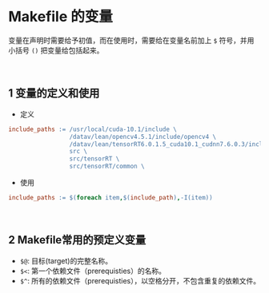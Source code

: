 

&emsp;
# Makefile 的变量
变量在声明时需要给予初值，而在使用时，需要给在变量名前加上 `$` 符号，并用小括号 `()` 把变量给包括起来。

&emsp;
## 1 变量的定义和使用
- 定义
```makefile
include_paths := /usr/local/cuda-10.1/include \
                 /datav/lean/opencv4.5.1/include/opencv4 \
                 /datav/lean/tensorRT6.0.1.5_cuda10.1_cudnn7.6.0.3/include/ \
                 src \
                 src/tensorRT \
                 src/tensorRT/common \
```
- 使用
```makefile
include_paths := $(foreach item,$(include_path),-I(item))
```

&emsp;
## 2 Makefile常用的预定义变量
- `$@`: 目标(target)的完整名称。
- `$<`: 第一个依赖文件（prerequisties）的名称。
- `$^`: 所有的依赖文件（prerequisties），以空格分开，不包含重复的依赖文件。
